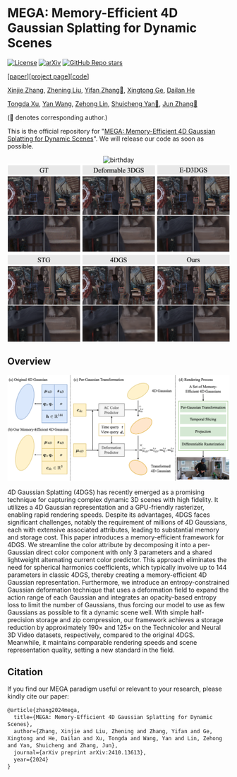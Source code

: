 # MEGA: Memory-Efficient 4D Gaussian Splatting for Dynamic Scenes
[![License](https://img.shields.io/badge/License-Apache_2.0-blue.svg)](https://opensource.org/licenses/Apache-2.0) 
[![arXiv](https://img.shields.io/badge/MEGA-2410.13613-b31b1b)](https://arxiv.org/abs/2410.13613)
[![GitHub Repo stars](https://img.shields.io/github/stars/Xinjie-Q/MEGA.svg?style=social&label=Star&maxAge=60)](https://github.com/Xinjie-Q/MEGA)

[[paper](https://arxiv.org/abs/2410.13613)][[project page](https://xinjie-q.github.io/MEGA)][[code](https://github.com/Xinjie-Q/MEGA)]


[Xinjie Zhang](https://xinjie-q.github.io/), [Zhening Liu](https://www.liuzhening.top/), [Yifan Zhang📧](https://sites.google.com/view/yifan-zhang/), [Xingtong Ge](https://xingtongge.github.io/), [Dailan He](https://scholar.google.com/citations?user=f5MTTy4AAAAJ&hl=en) 

[Tongda Xu](https://tongdaxu.github.io/), [Yan Wang](https://yanwang202199.github.io/), [Zehong Lin](https://zhlinup.github.io/), [Shuicheng Yan📧](https://yanshuicheng.info/), [Jun Zhang📧](https://eejzhang.people.ust.hk/)

(📧 denotes corresponding author.)

This is the official repository for "[MEGA: Memory-Efficient 4D Gaussian Splatting for Dynamic Scenes](https://arxiv.org/abs/2410.13613)". We will release our code as soon as possible. 

<div align="center">
  <img src="./img/visual_birthday.png" alt="birthday" width="640" />
  <img src="./img/visual_painter.png" alt="painter" width="640" />
</div>

## Overview

![overview](./img/mega_overview.png)

4D Gaussian Splatting (4DGS) has recently emerged as a promising technique for capturing complex dynamic 3D scenes with high fidelity. It utilizes a 4D Gaussian representation and a GPU-friendly rasterizer, enabling rapid rendering speeds. Despite its advantages, 4DGS faces significant challenges, notably the requirement of millions of 4D Gaussians, each with extensive associated attributes, leading to substantial memory and storage cost. This paper introduces a memory-efficient framework for 4DGS. We streamline the color attribute by decomposing it into a per-Gaussian direct color component with only 3 parameters and a shared lightweight alternating current color predictor. This approach eliminates the need for spherical harmonics coefficients, which typically involve up to 144 parameters in classic 4DGS, thereby creating a memory-efficient 4D Gaussian representation. Furthermore, we introduce an entropy-constrained Gaussian deformation technique that uses a deformation field to expand the action range of each Gaussian and integrates an opacity-based entropy loss to limit the number of Gaussians, thus forcing our model to use as few Gaussians as possible to fit a dynamic scene well. With simple half-precision storage and zip compression, our framework achieves a storage reduction by approximately $190\times$ and $125\times$ on the Technicolor and Neural 3D Video datasets, respectively, compared to the original 4DGS. Meanwhile, it maintains comparable rendering speeds and scene representation quality, setting a new standard in the field.

<!-- ## Quick Started

### Cloning the Repository

The repository contains submodules, thus please check it out with 
```shell
# SSH
git clone git@github.com:Xinjie-Q/MEGA.git --recursive
```
or
```shell
# HTTPS
git clone https://github.com/Xinjie-Q/MEGA.git --recursive
```
After cloning the repository, you can follow these steps to train MEGA models. 

### Requirements

```bash
pip install -r requirements.txt
```

If you encounter errors while installing the packages listed in requirements.txt, you can try installing each Python package individually using the pip command.

Before training, you need to download the [Neural 3D Video](https://github.com/facebookresearch/Neural_3D_Video) and [Technicolor](https://www.interdigital.com/data_sets/light-field-dataset) datasets. 

#### Representation

```bash
sh train.sh
sh test.sh
```

## Acknowledgments

We thank [4d-gaussian-splatting](https://github.com/fudan-zvg/4d-gaussian-splatting) for providing the framework to implement 4D Gaussian Splatting. -->

## Citation

If you find our MEGA paradigm useful or relevant to your research, please kindly cite our paper:

```
@article{zhang2024mega,
  title={MEGA: Memory-Efficient 4D Gaussian Splatting for Dynamic Scenes},
  author={Zhang, Xinjie and Liu, Zhening and Zhang, Yifan and Ge, Xingtong and He, Dailan and Xu, Tongda and Wang, Yan and Lin, Zehong and Yan, Shuicheng and Zhang, Jun},
  journal={arXiv preprint arXiv:2410.13613},
  year={2024}
}
```
